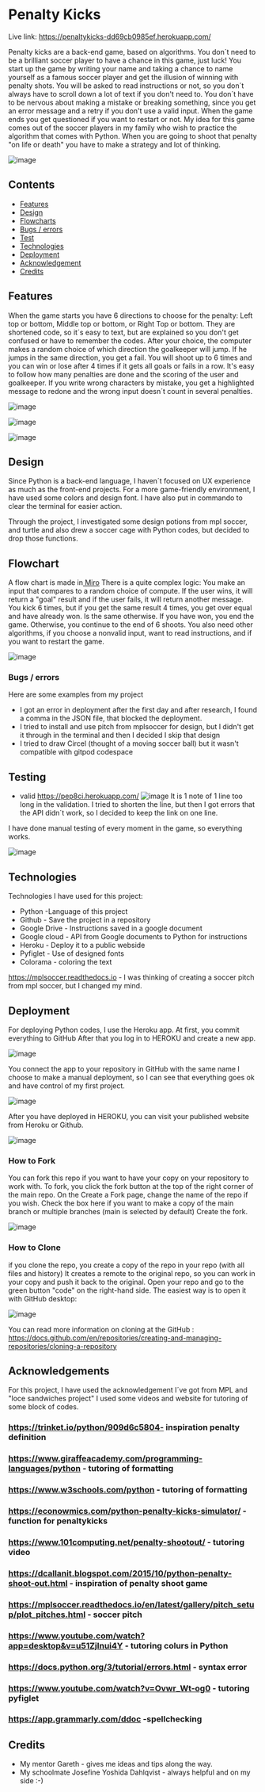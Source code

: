 # Penalty Kicks

Live link:
https://penaltykicks-dd69cb0985ef.herokuapp.com/

Penalty kicks are a back-end game, based on algorithms.
You don´t need to be a brilliant soccer player to have a chance in this game, just luck! 
You start up the game by writing your name and taking a chance to name yourself as a famous soccer player and get the illusion of winning with penalty shots.
You will be asked to read instructions or not, so you don´t always have to scroll down a lot of text if you don't need to.
You don´t have to be nervous about making a mistake or breaking something, since you get an error message and a retry if you don't use a valid input. 
When the game ends you get questioned if you want to restart or not.
My idea for this game comes out of the soccer players in my family who wish to practice the algorithm that comes with Python.
When you are going to shoot that penalty "on life or death" you have to make a strategy and lot of thinking.

![image](https://github.com/Christina5P/Penalty-kicks/assets/160019695/fdffaf65-bcad-44c3-afe2-c9763a33fb44)


## Contents

*  [Features](#features)
*  [Design](#design)
*  [Flowcharts](#flowcharts)
*  [Bugs / errors](#Bugs/errors)
*  [Test](#test)
*  [Technologies](#Technologies)
*  [Deployment](#Deployment)
*  [Acknowledgement](#Acknowledgement)
*  [Credits](#Credits)

## Features
When the game starts you have 6 directions to choose for the penalty: Left top or bottom, Middle top or bottom, or Right Top or bottom.
They are shortened code, so it´s easy to text, but are explained so you don't get confused or have to remember the codes.
After your choice, the computer makes a random choice of which direction the goalkeeper will jump. If he jumps in the same direction, you get a fail.
You will shoot up to 6 times and you can win or lose after 4 times if it gets all goals or fails in a row.
It's easy to follow how many penalties are done and the scoring of the user and goalkeeper.
If you write wrong characters by mistake, you get a highlighted message to redone and the wrong input doesn´t count in several penalties.

![image](https://github.com/Christina5P/Penalty-kicks/assets/160019695/b6100b42-cf35-4c4a-bf0d-8b3f81f2e7f4)

![image](https://github.com/Christina5P/Penalty-kicks/assets/160019695/3ab86b4d-b434-4191-bd94-72199e14e324)


![image](https://github.com/Christina5P/Penalty-kicks/assets/160019695/20a396c5-865e-4d75-9b0e-48425dcf93f0)


## Design
Since Python is a back-end language, I haven´t focused on UX experience as much as the front-end projects.
For a more game-friendly environment, I have used some colors and design font.
I have also put in commando to clear the terminal for easier action.

Through the project, I investigated some design potions from mpl soccer, and turtle and also drew a soccer cage with Python codes, but decided to drop those functions.


## Flowchart

A flow chart is made in[ Miro](https://miro.com/app/board/uXjVKJ1IWnU=/?share_link_id=523505058022)
There is a quite complex logic: You make an input that compares to a random choice of compute.
If the user wins, it will return a "goal" result and if the user fails, it will return another message.
You kick 6 times, but if you get the same result 4 times, you get over equal and have already won. Is the same otherwise.
If you have won, you end the game. Otherwise, you continue to the end of 6 shoots.
You also need other algorithms, if you choose a nonvalid input, want to read instructions, and if you want to restart the game.

![image](https://github.com/Christina5P/Penalty-kicks/assets/160019695/04ea0225-34e7-45ce-bb96-b5ad42c8f9ff)



### Bugs / errors
Here are some examples from my project
* I got an error in deployment after the first day and after research, I found a comma in the JSON file, that blocked the deployment.
* I tried to install and use pitch from mplsoccer for design, but I didn't get it through in the terminal and then I decided I skip that design
* I tried to draw Circel (thought of a moving soccer ball) but it wasn't compatible with gitpod codespace

  
## Testing

* valid https://pep8ci.herokuapp.com/
 ![image](https://github.com/Christina5P/Penalty-kicks/assets/160019695/03d487e3-64a7-4bb4-ac4e-983fa52c2f2f)
It is 1 note of 1 line too long in the validation.
I tried to shorten the line, but then I got errors that the API didn´t work, so I decided to keep the link on one line.

I have done manual testing of every moment in the game, so everything works.

![image](https://github.com/Christina5P/Penalty-kicks/assets/160019695/3643c6f5-c8d4-46d8-a60e-ca972af69c72)


## Technologies

Technologies I have used for this project:
* Python -Language of this project
* Github - Save the project in a repository
* Google Drive - Instructions saved in a google document
* Google cloud - API from Google documents to Python for instructions
* Heroku - Deploy it to a public webside
* Pyfiglet - Use of designed fonts 
* Colorama - coloring the text

https://mplsoccer.readthedocs.io -  I was thinking of creating a soccer pitch from mpl soccer, but I changed my mind.


## Deployment
For deploying Python codes, I use the Heroku app.
At first, you commit everything to GitHub 
After that you log in to HEROKU and create a new app.

![image](https://github.com/Christina5P/Penalty-kicks/assets/160019695/6bca34d3-0789-4bea-876b-78ee2d19bd68)

You connect the app to your repository in GitHub with the same name 
I choose to make a manual deployment, so I can see that everything goes ok and have control of my first project.

![image](https://github.com/Christina5P/Penalty-kicks/assets/160019695/ac27a44c-d540-41ba-abfc-74c7ab49a862)

After you have deployed in HEROKU, you can visit your published website from Heroku or Github.

![image](https://github.com/Christina5P/Penalty-kicks/assets/160019695/648ac9c0-8260-4c73-b441-d1d369c62e51)


### How to Fork
You can fork this repo if you want to have your copy on your repository to work with.
To fork, you click the fork button at the top of the right corner of the main repo.
On the Create a Fork page, change the name of the repo if you wish. 
Check the box here if you want to make a copy of the main branch or multiple branches (main is selected by default) Create the fork.

![image](https://github.com/Christina5P/Penalty-kicks/assets/160019695/b0e66870-8451-41bc-adce-889ce9f94d3a)


### How to Clone
if you clone the repo, you create a copy of the repo in your repo (with all files and history)
It creates a remote to the original repo, so you can work in your copy and push it back to the original.
Open your repo and go to the green button "code" on the right-hand side. The easiest way is to open it with GitHub desktop: 

![image](https://github.com/Christina5P/Penalty-kicks/assets/160019695/fdbd43b0-56d7-41f1-b05c-2a0b5508b109)

You can read more information on cloning at the GitHub : https://docs.github.com/en/repositories/creating-and-managing-repositories/cloning-a-repository



## Acknowledgements

For this project, I have used the acknowledgement I´ve got from MPL and "loce sandwiches project" 
I used some videos and website for tutoring of some block of codes.

### https://trinket.io/python/909d6c5804- inspiration penalty definition
### https://www.giraffeacademy.com/programming-languages/python - tutoring of formatting
### https://www.w3schools.com/python - tutoring of formatting
### https://econowmics.com/python-penalty-kicks-simulator/ - function for penaltykicks
### https://www.101computing.net/penalty-shootout/ - tutoring video
### https://dcallanit.blogspot.com/2015/10/python-penalty-shoot-out.html - inspiration of penalty shoot game
### https://mplsoccer.readthedocs.io/en/latest/gallery/pitch_setup/plot_pitches.html - soccer pitch
### https://www.youtube.com/watch?app=desktop&v=u51Zjlnui4Y - tutoring colurs in Python
### https://docs.python.org/3/tutorial/errors.html - syntax error
### https://www.youtube.com/watch?v=Ovwr_Wt-og0 - tutoring pyfiglet
### https://app.grammarly.com/ddoc -spellchecking

## Credits

* My mentor Gareth - gives me ideas and tips along the way.
* My schoolmate Josefine Yoshida Dahlqvist - always helpful and on my side :-) 

